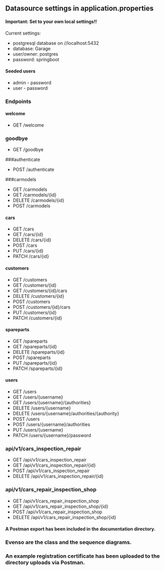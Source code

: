 ## Datasource settings in application.properties

#### Important: Set to your own local settings!!

Current settings:
* postgresql database on //localhost:5432
* database: Garage
* user/owner: postgres
* password: springboot

#### Seeded users

* admin - password
* user - password

### Endpoints

#### welcome
* GET /welcome

### goodbye
* GET /goodbye

###authenticate
* POST /authenticate

###carmodels
* GET /carmodels
* GET /carmodels/{id}
* DELETE /carmodels/{id}
* POST /carmodels

#### cars
* GET /cars
* GET /cars/{id}
* DELETE /cars/{id}
* POST /cars
* PUT /cars/{id}
* PATCH /cars/{id}

#### customers
* GET /customers
* GET /customers/{id}
* GET /customers/{id}/cars
* DELETE /customers/{id}
* POST /customers
* POST /customers/{id}/cars
* PUT /customers/{id}
* PATCH /customers/{id}

#### spareparts
* GET /spareparts
* GET /spareparts/{id}
* DELETE /spareparts/{id}
* POST /spareparts
* PUT /spareparts/{id}
* PATCH /spareparts/{id}

#### users
* GET /users
* GET /users/{username}
* GET /users/{username}/{authorities}
* DELETE /users/{username}
* DELETE /users/{username}/authorities/{authority}
* POST /users
* POST /users/{username}/authorities
* PUT /users/{username}
* PATCH /users/{username}/password

### api/v1/cars_inspection_repair
* GET /api/v1/cars_inspection_repair
* GET /api/v1/cars_inspection_repair/{id}
* POST /api/v1/cars_inspection_repair
* DELETE /api/v1/cars_inspection_repair/{id}

### api/v1/cars_repair_inspection_shop
* GET /api/v1/cars_repair_inspection_shop
* GET /api/v1/cars_repair_inspection_shop/{id}
* POST /api/v1/cars_repair_inspection_shop
* DELETE /api/v1/cars_repair_inspection_shop/{id}

#### A Postman export has been included in the documentation directory.
### Evenso are the class and the sequence diagrams.
### An example registration certificate has been uploaded to the directory uploads via Postman.

